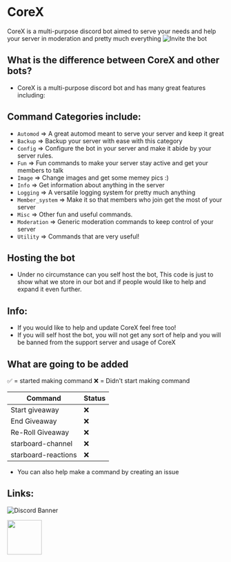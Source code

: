 # CoreX

CoreX is a multi-purpose discord bot aimed to serve your needs and help your server in moderation and pretty much everything
![Invite the bot](https://dsc.gg/corex)

## What is the difference between CoreX and other bots?

- CoreX is a multi-purpose discord bot and has many great features including:

## **Command Categories include:**

- `Automod` => A great automod meant to serve your server and keep it great
- `Backup` => Backup your server with ease with this category
- `Config` => Configure the bot in your server and make it abide by your server rules.
- `Fun` => Fun commands to make your server stay active and get your members to talk
- `Image` => Change images and get some memey pics :)
- `Info` => Get information about anything in the server
- `Logging` => A versatile logging system for pretty much anything
- `Member_system` => Make it so that members who join get the most of your server
- `Misc` => Other fun and useful commands.
- `Moderation` => Generic moderation commands to keep control of your server
- `Utility` => Commands that are very useful!

## Hosting the bot

- Under no circumstance can you self host the bot, This code is just to show what we store in our bot and if people would like to help and expand it even further.

## Info:

- If you would like to help and update CoreX feel free too!
- If you will self host the bot, you will not get any sort of help and you will be banned from the support server and usage of CoreX

## What are going to be added

✅ = started making command
❌ = Didn't start making command

| Command             | Status |
| ------------------- | ------ |
| Start giveaway      | ❌     |
| End Giveaway        | ❌     |
| Re-Roll Giveaway    | ❌     |
| starboard-channel   | ❌     |
| starboard-reactions | ❌     |

- You can also help make a command by creating an issue

## Links:

![Discord Banner](https://discordapp.com/api/guilds/818760629920989225/widget.png?style=banner2)

<a href="https://discord.com/users/538668078012039168">
<img height="80px" src="https://discord.c99.nl/widget/theme-4/538668078012039168.png" />
</a>
